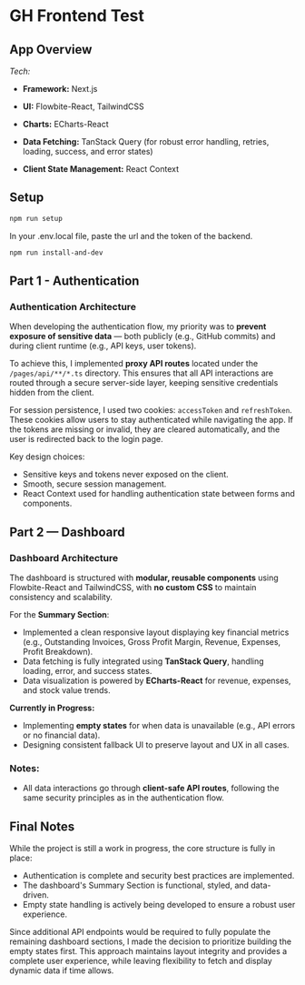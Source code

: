 # GH Frontend Test

## App Overview

_Tech:_

- **Framework:** Next.js

- **UI:** Flowbite-React, TailwindCSS

- **Charts:** ECharts-React

- **Data Fetching:** TanStack Query (for robust error handling, retries, loading, success, and error states)

- **Client State Management:** React Context

## Setup

```bash
npm run setup
```

In your .env.local file, paste the url and the token of the backend.

```bash
npm run install-and-dev
```

## Part 1 - Authentication

### Authentication Architecture

When developing the authentication flow, my priority was to **prevent exposure of sensitive data** — both publicly (e.g., GitHub commits) and during client runtime (e.g., API keys, user tokens).

To achieve this, I implemented **proxy API routes** located under the `/pages/api/**/*.ts` directory.
This ensures that all API interactions are routed through a secure server-side layer, keeping sensitive credentials hidden from the client.

For session persistence, I used two cookies: `accessToken` and `refreshToken`.
These cookies allow users to stay authenticated while navigating the app. If the tokens are missing or invalid, they are cleared automatically, and the user is redirected back to the login page.

Key design choices:

- Sensitive keys and tokens never exposed on the client.
- Smooth, secure session management.
- React Context used for handling authentication state between forms and components.

## Part 2 — Dashboard

### Dashboard Architecture

The dashboard is structured with **modular, reusable components** using Flowbite-React and TailwindCSS, with **no custom CSS** to maintain consistency and scalability.

For the **Summary Section**:

- Implemented a clean responsive layout displaying key financial metrics (e.g., Outstanding Invoices, Gross Profit Margin, Revenue, Expenses, Profit Breakdown).
- Data fetching is fully integrated using **TanStack Query**, handling loading, error, and success states.
- Data visualization is powered by **ECharts-React** for revenue, expenses, and stock value trends.

**Currently in Progress:**

- Implementing **empty states** for when data is unavailable (e.g., API errors or no financial data).
- Designing consistent fallback UI to preserve layout and UX in all cases.

### Notes:

- All data interactions go through **client-safe API routes**, following the same security principles as in the authentication flow.

## Final Notes

While the project is still a work in progress, the core structure is fully in place:

- Authentication is complete and security best practices are implemented.
- The dashboard's Summary Section is functional, styled, and data-driven.
- Empty state handling is actively being developed to ensure a robust user experience.

Since additional API endpoints would be required to fully populate the remaining dashboard sections, I made the decision to prioritize building the empty states first. This approach maintains layout integrity and provides a complete user experience, while leaving flexibility to fetch and display dynamic data if time allows.
